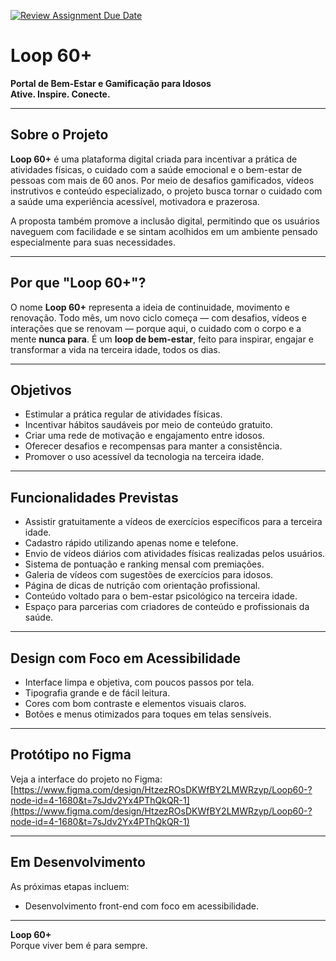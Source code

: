 [![Review Assignment Due Date](https://classroom.github.com/assets/deadline-readme-button-22041afd0340ce965d47ae6ef1cefeee28c7c493a6346c4f15d667ab976d596c.svg)](https://classroom.github.com/a/KkCLMwje)
# Loop 60+

**Portal de Bem-Estar e Gamificação para Idosos**  
**Ative. Inspire. Conecte.**

---

## Sobre o Projeto

**Loop 60+** é uma plataforma digital criada para incentivar a prática de atividades físicas, o cuidado com a saúde emocional e o bem-estar de pessoas com mais de 60 anos. Por meio de desafios gamificados, vídeos instrutivos e conteúdo especializado, o projeto busca tornar o cuidado com a saúde uma experiência acessível, motivadora e prazerosa.

A proposta também promove a inclusão digital, permitindo que os usuários naveguem com facilidade e se sintam acolhidos em um ambiente pensado especialmente para suas necessidades.

---

## Por que "Loop 60+"?

O nome **Loop 60+** representa a ideia de continuidade, movimento e renovação. Todo mês, um novo ciclo começa — com desafios, vídeos e interações que se renovam — porque aqui, o cuidado com o corpo e a mente **nunca para**. É um **loop de bem-estar**, feito para inspirar, engajar e transformar a vida na terceira idade, todos os dias.

---

## Objetivos

- Estimular a prática regular de atividades físicas.  
- Incentivar hábitos saudáveis por meio de conteúdo gratuito.  
- Criar uma rede de motivação e engajamento entre idosos.  
- Oferecer desafios e recompensas para manter a consistência.  
- Promover o uso acessível da tecnologia na terceira idade.

---

## Funcionalidades Previstas

- Assistir gratuitamente a vídeos de exercícios específicos para a terceira idade.  
- Cadastro rápido utilizando apenas nome e telefone.  
- Envio de vídeos diários com atividades físicas realizadas pelos usuários.  
- Sistema de pontuação e ranking mensal com premiações.  
- Galeria de vídeos com sugestões de exercícios para idosos.  
- Página de dicas de nutrição com orientação profissional.  
- Conteúdo voltado para o bem-estar psicológico na terceira idade.  
- Espaço para parcerias com criadores de conteúdo e profissionais da saúde.

---

## Design com Foco em Acessibilidade

- Interface limpa e objetiva, com poucos passos por tela.  
- Tipografia grande e de fácil leitura.  
- Cores com bom contraste e elementos visuais claros.  
- Botões e menus otimizados para toques em telas sensíveis.

---

## Protótipo no Figma

Veja a interface do projeto no Figma:  
[https://www.figma.com/design/HtzezROsDKWfBY2LMWRzyp/Loop60-?node-id=4-1680&t=7sJdv2Yx4PThQkQR-1](https://www.figma.com/design/HtzezROsDKWfBY2LMWRzyp/Loop60-?node-id=4-1680&t=7sJdv2Yx4PThQkQR-1)

---

## Em Desenvolvimento

 As próximas etapas incluem:

 
- Desenvolvimento front-end com foco em acessibilidade.

---

**Loop 60+**  
Porque viver bem é para sempre.
